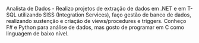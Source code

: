 Analista de Dados - Realizo projetos de extração de dados em .NET e em T-SQL utilizando SISS (Integration Services), faço gestão de banco de dados, realizando sustenção e criação de views/procedures e triggers. Conheço F# e Python para análise de dados, mas gosto de programar em C como linguagem de baixo nível.
